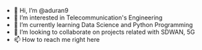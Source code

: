 - 👋 Hi, I’m @aduran9
- 👀 I’m interested in Telecommunication's Engineering
- 🌱 I’m currently learning Data Science and Python Programming
- 💞️ I’m looking to collaborate on projects related with SDWAN, 5G
- 📫 How to reach me right here

<!---
aduran9/aduran9 is a ✨ special ✨ repository because its `README.md` (this file) appears on your GitHub profile.
You can click the Preview link to take a look at your changes.
--->
